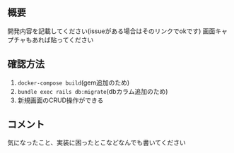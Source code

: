 ## 概要

開発内容を記載してください(issueがある場合はそのリンクでokです)
画面キャプチャもあれば貼ってください

## 確認方法

1. `docker-compose build`(gem追加のため)
2. `bundle exec rails db:migrate`(dbカラム追加のため)
3. 新規画面のCRUD操作ができる

## コメント

気になったこと、実装に困ったとこなどなんでも書いてください
